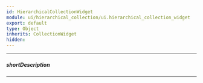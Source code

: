 ```yaml
---
id: HierarchicalCollectionWidget
module: ui/hierarchical_collection/ui.hierarchical_collection_widget
export: default
type: Object
inherits: CollectionWidget
hidden: 
---
```

---
##### shortDescription

---
